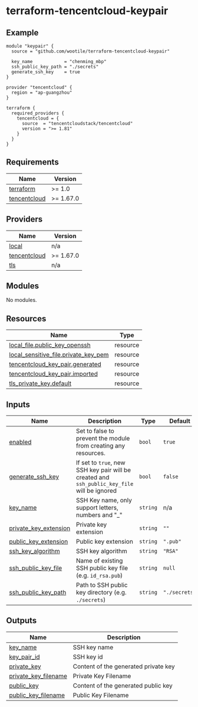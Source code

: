# terraform-tencentcloud-keypair

## Example

```hcl
module "keypair" {
  source = "github.com/wootile/terraform-tencentcloud-keypair"

  key_name            = "chenming_mbp"
  ssh_public_key_path = "./secrets"
  generate_ssh_key    = true
}

provider "tencentcloud" {
  region = "ap-guangzhou"
}

terraform {
  required_providers {
    tencentcloud = {
      source  = "tencentcloudstack/tencentcloud"
      version = ">= 1.81"
    }
  }
}
```

<!-- BEGIN_TF_DOCS -->
## Requirements

| Name | Version |
|------|---------|
| <a name="requirement_terraform"></a> [terraform](#requirement\_terraform) | >= 1.0 |
| <a name="requirement_tencentcloud"></a> [tencentcloud](#requirement\_tencentcloud) | >= 1.67.0 |

## Providers

| Name | Version |
|------|---------|
| <a name="provider_local"></a> [local](#provider\_local) | n/a |
| <a name="provider_tencentcloud"></a> [tencentcloud](#provider\_tencentcloud) | >= 1.67.0 |
| <a name="provider_tls"></a> [tls](#provider\_tls) | n/a |

## Modules

No modules.

## Resources

| Name | Type |
|------|------|
| [local_file.public_key_openssh](https://registry.terraform.io/providers/hashicorp/local/latest/docs/resources/file) | resource |
| [local_sensitive_file.private_key_pem](https://registry.terraform.io/providers/hashicorp/local/latest/docs/resources/sensitive_file) | resource |
| [tencentcloud_key_pair.generated](https://registry.terraform.io/providers/tencentcloudstack/tencentcloud/latest/docs/resources/key_pair) | resource |
| [tencentcloud_key_pair.imported](https://registry.terraform.io/providers/tencentcloudstack/tencentcloud/latest/docs/resources/key_pair) | resource |
| [tls_private_key.default](https://registry.terraform.io/providers/hashicorp/tls/latest/docs/resources/private_key) | resource |

## Inputs

| Name | Description | Type | Default | Required |
|------|-------------|------|---------|:--------:|
| <a name="input_enabled"></a> [enabled](#input\_enabled) | Set to false to prevent the module from creating any resources. | `bool` | `true` | no |
| <a name="input_generate_ssh_key"></a> [generate\_ssh\_key](#input\_generate\_ssh\_key) | If set to `true`, new SSH key pair will be created and `ssh_public_key_file` will be ignored | `bool` | `false` | no |
| <a name="input_key_name"></a> [key\_name](#input\_key\_name) | SSH Key name, only support letters, numbers and "\_" | `string` | n/a | yes |
| <a name="input_private_key_extension"></a> [private\_key\_extension](#input\_private\_key\_extension) | Private key extension | `string` | `""` | no |
| <a name="input_public_key_extension"></a> [public\_key\_extension](#input\_public\_key\_extension) | Public key extension | `string` | `".pub"` | no |
| <a name="input_ssh_key_algorithm"></a> [ssh\_key\_algorithm](#input\_ssh\_key\_algorithm) | SSH key algorithm | `string` | `"RSA"` | no |
| <a name="input_ssh_public_key_file"></a> [ssh\_public\_key\_file](#input\_ssh\_public\_key\_file) | Name of existing SSH public key file (e.g. `id_rsa.pub`) | `string` | `null` | no |
| <a name="input_ssh_public_key_path"></a> [ssh\_public\_key\_path](#input\_ssh\_public\_key\_path) | Path to SSH public key directory (e.g. `./secrets`) | `string` | `"./secrets"` | no |

## Outputs

| Name | Description |
|------|-------------|
| <a name="output_key_name"></a> [key\_name](#output\_key\_name) | SSH key name |
| <a name="output_key_pair_id"></a> [key\_pair\_id](#output\_key\_pair\_id) | SSH key id |
| <a name="output_private_key"></a> [private\_key](#output\_private\_key) | Content of the generated private key |
| <a name="output_private_key_filename"></a> [private\_key\_filename](#output\_private\_key\_filename) | Private Key Filename |
| <a name="output_public_key"></a> [public\_key](#output\_public\_key) | Content of the generated public key |
| <a name="output_public_key_filename"></a> [public\_key\_filename](#output\_public\_key\_filename) | Public Key Filename |
<!-- END_TF_DOCS -->